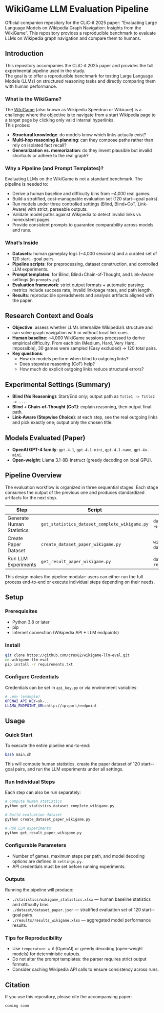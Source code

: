 # WikiGame LLM Evaluation Pipeline

Official companion repository for the CLiC-it 2025 paper:
“Evaluating Large Language Models on Wikipedia Graph Navigation: Insights from the WikiGame”.
This repository provides a reproducible benchmark to evaluate LLMs on Wikipedia graph navigation and compare them to humans.

## Introduction
This repository accompanies the CLiC-it 2025 paper and provides the full experimental pipeline used in the study.  
The goal is to offer a reproducible benchmark for testing Large Language Models (LLMs) on structured reasoning tasks and directly comparing them with human performance.

### What is the WikiGame?
The [WikiGame](https://www.thewikigame.com/) (also known as Wikipedia Speedrun or Wikirace) is a challenge where the objective is to navigate from a start Wikipedia page to a target page by clicking only valid internal hyperlinks.  
This probes:
- **Structural knowledge**: do models know which links actually exist?
- **Multi-hop reasoning & planning**: can they compose paths rather than rely on isolated fact recall?
- **Generalization vs. memorization**: do they invent plausible but invalid shortcuts or adhere to the real graph?

### Why a Pipeline (and Prompt Templates)?
Evaluating LLMs on the WikiGame is not a standard benchmark. The pipeline is needed to:
- Derive a human baseline and difficulty bins from ~4,000 real games.
- Build a stratified, cost-manageable evaluation set (120 start--goal pairs).
- Run models under three controlled settings (Blind, Blind+CoT, Link-Aware) with strict, parseable outputs.
- Validate model paths against Wikipedia to detect invalid links vs nonexistent pages.
- Provide consistent prompts to guarantee comparability across models and runs.

### What’s Inside
- **Datasets**: human gameplay logs (~4,000 sessions) and a curated set of 120 start--goal pairs.
- **Pipeline scripts**: for preprocessing, dataset construction, and controlled LLM experiments.
- **Prompt templates**: for Blind, Blind+Chain-of-Thought, and Link-Aware settings (in `prompts.py`).
- **Evaluation framework**: strict output formats + automatic parsing; metrics include success rate, invalid link/page rates, and path length.
- **Results**: reproducible spreadsheets and analysis artifacts aligned with the paper.

## Research Context and Goals
- **Objective**: assess whether LLMs internalize Wikipedia’s structure and can solve graph navigation with or without local link cues.
- **Human baseline**: ~4,000 WikiGame sessions processed to derive empirical difficulty. From each bin (Medium, Hard, Very Hard, Impossible), 30 games were sampled (Easy excluded) → 120 total pairs.
- **Key questions**:
  - How do models perform when blind to outgoing links?
  - Does stepwise reasoning (CoT) help?
  - How much do explicit outgoing links reduce structural errors?

## Experimental Settings (Summary)
- **Blind (No Reasoning)**: Start/End only; output path as `Title1 -> Title2 -> ...`.
- **Blind + Chain-of-Thought (CoT)**: explain reasoning, then output final path.
- **Link-Aware (Stepwise Choice)**: at each step, see the real outgoing links and pick exactly one; output only the chosen title.

## Models Evaluated (Paper)
- **OpenAI GPT-4 family**: `gpt-4.1`, `gpt-4.1-mini`, `gpt-4.1-nano`, `gpt-4o-mini`.
- **Open-weight**: Llama 3.1-8B-Instruct (greedy decoding on local GPU).

## Pipeline Overview
The evaluation workflow is organized in three sequential stages. Each stage consumes the output of the previous one and produces standardized artifacts for the next step.

| Step                      | Script                                   | Input → Output                              |
|---------------------------|------------------------------------------|---------------------------------------------|
| Generate Human Statistics | `get_statistics_dataset_complete_wikigame.py` | `dataset_wiki_game_complete.json` → `wikigame_statistics.xlsx` |
| Create Paper Dataset      | `create_dataset_paper_wikigame.py`       | `wikigame_statistics.xlsx` → `dataset_paper.json` |
| Run LLM Experiments       | `get_result_paper_wikigame.py`           | `dataset_paper.json` → `results_wikigame.xlsx` |

This design makes the pipeline modular: users can either run the full process end-to-end or execute individual steps depending on their needs.

## Setup

### Prerequisites
- Python 3.8 or later
- pip
- Internet connection (Wikipedia API + LLM endpoints)

### Install
```bash
git clone https://github.com/crux82/wikigame-llm-eval.git
cd wikigame-llm-eval
pip install -r requirements.txt
```

### Configure Credentials
Credentials can be set in `api_key.py` or via environment variables:

```bash
# .env (example)
OPENAI_API_KEY=sk-...
LLAMA_ENDPOINT_URL=http://ip:port/endpoint
```

## Usage

### Quick Start
To execute the entire pipeline end-to-end:
```bash
bash main.sh
```
This will compute human statistics, create the paper dataset of 120 start--goal pairs, and run the LLM experiments under all settings.

### Run Individual Steps
Each step can also be run separately:
```bash
# Compute human statistics
python get_statistics_dataset_complete_wikigame.py

# Build evaluation dataset
python create_dataset_paper_wikigame.py

# Run LLM experiments
python get_result_paper_wikigame.py
```

### Configurable Parameters
- Number of games, maximum steps per path, and model decoding options are defined in `settings.py`.
- API credentials must be set before running experiments.

### Outputs
Running the pipeline will produce:
- `./statistics/wikigame_statistics.xlsx` — human baseline statistics and difficulty bins.
- `./dataset/dataset_paper.json` — stratified evaluation set of 120 start--goal pairs.
- `./results/results_wikigame.xlsx` — aggregated model performance results.

### Tips for Reproducibility
- Use `temperature = 0` (OpenAI) or greedy decoding (open-weight models) for deterministic outputs.
- Do not alter the prompt templates: the parser requires strict output formats.
- Consider caching Wikipedia API calls to ensure consistency across runs.

## Citation
If you use this repository, please cite the accompanying paper:
```
coming soon
```

